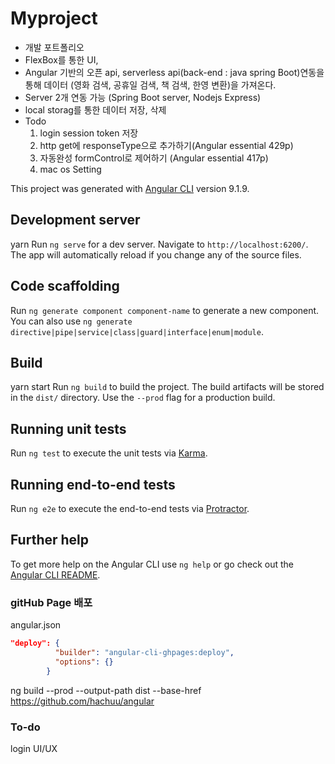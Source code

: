 # Myproject
- 개발 포트폴리오
- FlexBox를 통한 UI,
- Angular 기반의 오픈 api, serverless api(back-end : java spring Boot)연동을 통해 데이터 (영화 검색, 공휴일 검색, 책 검색, 한영 변환)을 가져온다.
- Server 2개 연동 가능 (Spring Boot server, Nodejs Express)
- local storag를 통한 데이터 저장, 삭제 
- Todo
  1. login session token 저장
  2. http get에 responseType으로 추가하기(Angular essential 429p)
  3. 자동완성 formControl로 제어하기 (Angular essential 417p)
  4. mac os Setting

This project was generated with [Angular CLI](https://github.com/angular/angular-cli) version 9.1.9.

## Development server
yarn
Run `ng serve` for a dev server. Navigate to `http://localhost:6200/`. The app will automatically reload if you change any of the source files.

## Code scaffolding

Run `ng generate component component-name` to generate a new component. You can also use `ng generate directive|pipe|service|class|guard|interface|enum|module`.

## Build
yarn start
Run `ng build` to build the project. The build artifacts will be stored in the `dist/` directory. Use the `--prod` flag for a production build.

## Running unit tests

Run `ng test` to execute the unit tests via [Karma](https://karma-runner.github.io).

## Running end-to-end tests

Run `ng e2e` to execute the end-to-end tests via [Protractor](http://www.protractortest.org/).

## Further help

To get more help on the Angular CLI use `ng help` or go check out the [Angular CLI README](https://github.com/angular/angular-cli/blob/master/README.md).

### gitHub Page 배포
angular.json
```json
"deploy": {
          "builder": "angular-cli-ghpages:deploy",
          "options": {}
        }
```
ng build --prod --output-path dist --base-href https://github.com/hachuu/angular

### To-do

login UI/UX 
